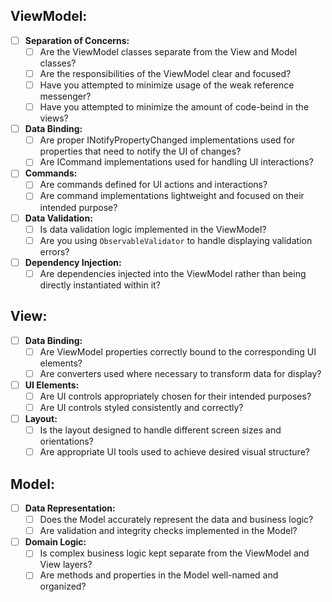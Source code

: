 ## ViewModel:
- [ ] **Separation of Concerns:**
   - [ ] Are the ViewModel classes separate from the View and Model classes?
   - [ ] Are the responsibilities of the ViewModel clear and focused?
   - [ ] Have you attempted to minimize usage of the weak reference messenger?
   - [ ] Have you attempted to minimize the amount of code-beind in the views?

- [ ] **Data Binding:**
   - [ ] Are proper INotifyPropertyChanged implementations used for properties that need to notify the UI of changes?
   - [ ] Are ICommand implementations used for handling UI interactions?

- [ ] **Commands:**
   - [ ] Are commands defined for UI actions and interactions?
   - [ ] Are command implementations lightweight and focused on their intended purpose?

- [ ] **Data Validation:**
   - [ ] Is data validation logic implemented in the ViewModel?
   - [ ] Are you using `ObservableValidator` to handle displaying validation errors?

- [ ] **Dependency Injection:**
   - [ ] Are dependencies injected into the ViewModel rather than being directly instantiated within it?

## View:
- [ ] **Data Binding:**
   - [ ] Are ViewModel properties correctly bound to the corresponding UI elements?
   - [ ] Are converters used where necessary to transform data for display?

- [ ] **UI Elements:**
   - [ ] Are UI controls appropriately chosen for their intended purposes?
   - [ ] Are UI controls styled consistently and correctly?

- [ ] **Layout:**
   - [ ] Is the layout designed to handle different screen sizes and orientations?
   - [ ] Are appropriate UI tools used to achieve desired visual structure?

## Model:
- [ ] **Data Representation:**
   - [ ] Does the Model accurately represent the data and business logic?
   - [ ] Are validation and integrity checks implemented in the Model?

- [ ] **Domain Logic:**
   - [ ] Is complex business logic kept separate from the ViewModel and View layers?
   - [ ] Are methods and properties in the Model well-named and organized?
